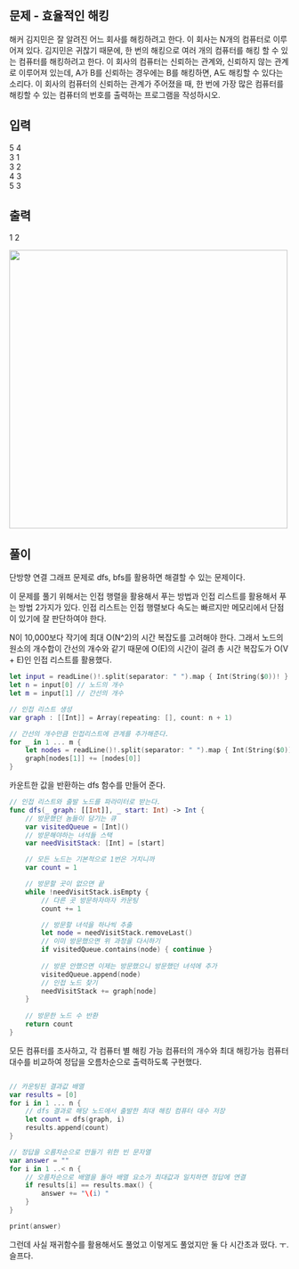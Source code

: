 ## 문제 - 효율적인 해킹

해커 김지민은 잘 알려진 어느 회사를 해킹하려고 한다. 이 회사는 N개의 컴퓨터로 이루어져 있다. 김지민은 귀찮기 때문에, 한 번의 해킹으로 여러 개의 컴퓨터를 해킹 할 수 있는 컴퓨터를 해킹하려고 한다.
이 회사의 컴퓨터는 신뢰하는 관계와, 신뢰하지 않는 관계로 이루어져 있는데, A가 B를 신뢰하는 경우에는 B를 해킹하면, A도 해킹할 수 있다는 소리다.
이 회사의 컴퓨터의 신뢰하는 관계가 주어졌을 때, 한 번에 가장 많은 컴퓨터를 해킹할 수 있는 컴퓨터의 번호를 출력하는 프로그램을 작성하시오.

## 입력

5 4  
3 1  
3 2  
4 3  
5 3  

## 출력
1 2

<img src = "https://user-images.githubusercontent.com/57793298/172644162-96c35851-e1b0-4bae-8309-02e4de0cba28.png" width = 500>

## 풀이

단방향 연결 그래프 문제로 dfs, bfs를 활용하면 해결할 수 있는 문제이다.

이 문제를 풀기 위해서는 인접 행렬을 활용해서 푸는 방법과 인접 리스트를 활용해서 푸는 방법 2가지가 있다.
인접 리스트는 인접 행렬보다 속도는 빠르지만 메모리에서 단점이 있기에 잘 판단하여야 한다.

N이 10,000보다 작기에 최대 O(N^2)의 시간 복잡도를 고려해야 한다.
그래서 노드의 원소의 개수합이 간선의 개수와 같기 때문에 O(E)의 시간이 걸려 총 시간 복잡도가 O(V + E)인 인접 리스트를 활용했다.



```swift
let input = readLine()!.split(separator: " ").map { Int(String($0))! }
let n = input[0] // 노드의 개수
let m = input[1] // 간선의 개수

// 인접 리스트 생성
var graph : [[Int]] = Array(repeating: [], count: n + 1)

// 간선의 개수만큼 인접리스트에 관계를 추가해준다.
for _ in 1 ... m {
    let nodes = readLine()!.split(separator: " ").map { Int(String($0))! } 
    graph[nodes[1]] += [nodes[0]]
}
```

카운트한 값을 반환하는 dfs 함수를 만들어 준다.

```swift
// 인접 리스트와 출발 노드를 파라미터로 받는다.
func dfs(_ graph: [[Int]], _ start: Int) -> Int {
    // 방문했던 놈들이 담기는 큐
    var visitedQueue = [Int]()
    // 방문해야하는 녀석들 스택
    var needVisitStack: [Int] = [start]

    // 모든 노드는 기본적으로 1번은 거치니까
    var count = 1

    // 방문할 곳이 없으면 끝
    while !needVisitStack.isEmpty {
        // 다른 곳 방문하자마자 카운팅
        count += 1

        // 방문할 녀석을 하나씩 추출
        let node = needVisitStack.removeLast()
        // 이미 방문했으면 위 과정을 다시하기
        if visitedQueue.contains(node) { continue }
        
        // 방문 안했으면 이제는 방문했으니 방문했던 녀석에 추가
        visitedQueue.append(node)
        // 인접 노드 찾기
        needVisitStack += graph[node]
    }
    
    // 방문한 노드 수 반환
    return count
}
```

모든 컴퓨터를 조사하고, 각 컴퓨터 별 해킹 가능 컴퓨터의 개수와 최대 해킹가능 컴퓨터 대수를 비교하여 정답을 오름차순으로 출력하도록 구현했다.

```swift

// 카운팅된 결과값 배열
var results = [0]
for i in 1 ... n {
    // dfs 결과로 해당 노드에서 출발한 최대 해킹 컴퓨터 대수 저장
    let count = dfs(graph, i) 
    results.append(count)
}

// 정답을 오름차순으로 만들기 위한 빈 문자열
var answer = ""
for i in 1 ..< n {
    // 오름차순으로 배열을 돌아 배열 요소가 최대값과 일치하면 정답에 연결
    if results[i] == results.max() {
        answer += "\(i) "
    }
}

print(answer)
```

그런데
사실 재귀함수를 활용해서도 풀었고 이렇게도 풀었지만 둘 다 시간초과 떴다. ㅜ. 슬프다.

